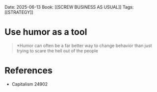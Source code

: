 Date: 2025-06-13
Book: [[SCREW BUSINESS AS USUAL]]
Tags: [[STRATEGY]] 


# Use humor as a tool

>*Humor can often be a far better way to change behavior than just trying to scare the hell out of the people 
# References
- Capitalism 24902
 